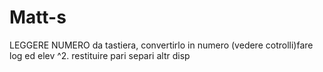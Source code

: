 # Matt-s
LEGGERE NUMERO da tastiera,  convertirlo in numero (vedere cotrolli)fare log ed elev ^2.  restituire pari separi altr disp
